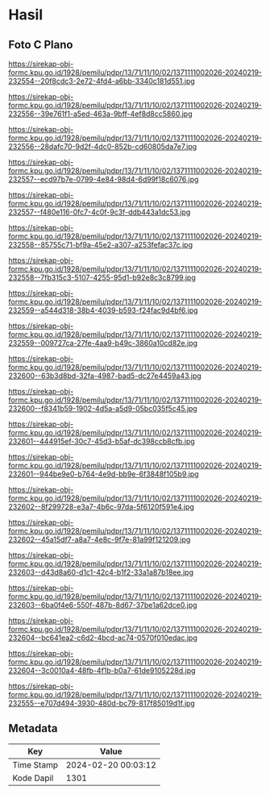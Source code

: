 # Hasil

## Foto C Plano

https://sirekap-obj-formc.kpu.go.id/1928/pemilu/pdpr/13/71/11/10/02/1371111002026-20240219-232554--20f8cdc3-2e72-4fd4-a6bb-3340c181d551.jpg

https://sirekap-obj-formc.kpu.go.id/1928/pemilu/pdpr/13/71/11/10/02/1371111002026-20240219-232556--39e761f1-a5ed-463a-9bff-4ef8d8cc5860.jpg

https://sirekap-obj-formc.kpu.go.id/1928/pemilu/pdpr/13/71/11/10/02/1371111002026-20240219-232556--28dafc70-9d2f-4dc0-852b-cd60805da7e7.jpg

https://sirekap-obj-formc.kpu.go.id/1928/pemilu/pdpr/13/71/11/10/02/1371111002026-20240219-232557--ecd97b7e-0799-4e84-98d4-6d99f18c6076.jpg

https://sirekap-obj-formc.kpu.go.id/1928/pemilu/pdpr/13/71/11/10/02/1371111002026-20240219-232557--f480e116-0fc7-4c0f-9c3f-ddb443a1dc53.jpg

https://sirekap-obj-formc.kpu.go.id/1928/pemilu/pdpr/13/71/11/10/02/1371111002026-20240219-232558--85755c71-bf9a-45e2-a307-a253fefac37c.jpg

https://sirekap-obj-formc.kpu.go.id/1928/pemilu/pdpr/13/71/11/10/02/1371111002026-20240219-232558--7fb315c3-5107-4255-95d1-b92e8c3c8799.jpg

https://sirekap-obj-formc.kpu.go.id/1928/pemilu/pdpr/13/71/11/10/02/1371111002026-20240219-232559--a544d318-38b4-4039-b593-f24fac9d4bf6.jpg

https://sirekap-obj-formc.kpu.go.id/1928/pemilu/pdpr/13/71/11/10/02/1371111002026-20240219-232559--009727ca-27fe-4aa9-b49c-3860a10cd82e.jpg

https://sirekap-obj-formc.kpu.go.id/1928/pemilu/pdpr/13/71/11/10/02/1371111002026-20240219-232600--63b3d8bd-32fa-4987-bad5-dc27e4459a43.jpg

https://sirekap-obj-formc.kpu.go.id/1928/pemilu/pdpr/13/71/11/10/02/1371111002026-20240219-232600--f8341b59-1902-4d5a-a5d9-05bc035f5c45.jpg

https://sirekap-obj-formc.kpu.go.id/1928/pemilu/pdpr/13/71/11/10/02/1371111002026-20240219-232601--444915ef-30c7-45d3-b5af-dc398ccb8cfb.jpg

https://sirekap-obj-formc.kpu.go.id/1928/pemilu/pdpr/13/71/11/10/02/1371111002026-20240219-232601--944be9e0-b764-4e9d-bb9e-6f3848f105b9.jpg

https://sirekap-obj-formc.kpu.go.id/1928/pemilu/pdpr/13/71/11/10/02/1371111002026-20240219-232602--8f299728-e3a7-4b6c-97da-5f6120f591e4.jpg

https://sirekap-obj-formc.kpu.go.id/1928/pemilu/pdpr/13/71/11/10/02/1371111002026-20240219-232602--45a15df7-a8a7-4e8c-9f7e-81a99f121209.jpg

https://sirekap-obj-formc.kpu.go.id/1928/pemilu/pdpr/13/71/11/10/02/1371111002026-20240219-232603--d43d8a60-d1c1-42c4-b1f2-33a1a87b18ee.jpg

https://sirekap-obj-formc.kpu.go.id/1928/pemilu/pdpr/13/71/11/10/02/1371111002026-20240219-232603--6ba0f4e6-550f-487b-8d67-37be1a62dce0.jpg

https://sirekap-obj-formc.kpu.go.id/1928/pemilu/pdpr/13/71/11/10/02/1371111002026-20240219-232604--bc641ea2-c6d2-4bcd-ac74-0570f010edac.jpg

https://sirekap-obj-formc.kpu.go.id/1928/pemilu/pdpr/13/71/11/10/02/1371111002026-20240219-232604--3c0010a4-48fb-4f1b-b0a7-61de9105228d.jpg

https://sirekap-obj-formc.kpu.go.id/1928/pemilu/pdpr/13/71/11/10/02/1371111002026-20240219-232555--e707d494-3930-480d-bc79-817f85019d1f.jpg


## Metadata

| Key        | Value               |
| ---------- | ------------------- |
| Time Stamp | 2024-02-20 00:03:12 |
| Kode Dapil | 1301                |



